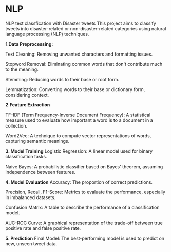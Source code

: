 # NLP
NLP text classfication with Disaster tweets
This project aims to classify tweets into disaster-related or non-disaster-related categories using natural language processing (NLP) techniques.

1.**Data Preprocessing:** 

Text Cleaning: Removing unwanted characters and formatting issues.

Stopword Removal: Eliminating common words that don't contribute much to the meaning.

Stemming: Reducing words to their base or root form.

Lemmatization: Converting words to their base or dictionary form, considering context.

**2.Feature Extraction**
   
TF-IDF (Term Frequency-Inverse Document Frequency): A statistical measure used to evaluate how important a word is to a document in a collection.

Word2Vec: A technique to compute vector representations of words, capturing semantic meanings.

**3. Model Training**
Logistic Regression: A linear model used for binary classification tasks.

Naive Bayes: A probabilistic classifier based on Bayes' theorem, assuming independence between features.

**4. Model Evaluation**
Accuracy: The proportion of correct predictions.

Precision, Recall, F1-Score: Metrics to evaluate the performance, especially in imbalanced datasets.

Confusion Matrix: A table to describe the performance of a classification model.

AUC-ROC Curve: A graphical representation of the trade-off between true positive rate and false positive rate.

**5. Prediction**
Final Model: The best-performing model is used to predict on new, unseen tweet data.
